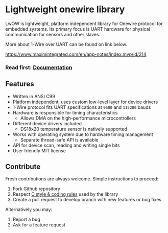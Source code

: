 # Lightweight onewire library

LwOW is lightweight, platform independent library for Onewire protocol for embedded systems.
Its primary focus is UART hardware for physical communication for sensors and other slaves.

More about 1-Wire over UART can be found on link below.

https://www.maximintegrated.com/en/app-notes/index.mvp/id/214

<h3>Read first: <a href="http://docs.majerle.eu/projects/lwow/">Documentation</a></h3>

## Features

* Written in ANSI C99
* Platform independent, uses custom low-level layer for device drivers
* 1-Wire protocol fits UART specifications at ``9600`` and ``115200`` bauds
* Hardware is responsible for timing characteristics
    * Allows DMA on the high-performance microcontrollers
* Different device drivers included
    * DS18x20 temperature sensor is natively supported
* Works with operating system due to hardware timing management
    * Separate thread-safe API is available
* API for device scan, reading and writing single bits
* User friendly MIT license

## Contribute

Fresh contributions are always welcome. Simple instructions to proceed::

1. Fork Github repository
2. Respect [C style & coding rules](https://github.com/MaJerle/c-code-style) used by the library
3. Create a pull request to develop branch with new features or bug fixes

Alternatively you may:

1. Report a bug
2. Ask for a feature request